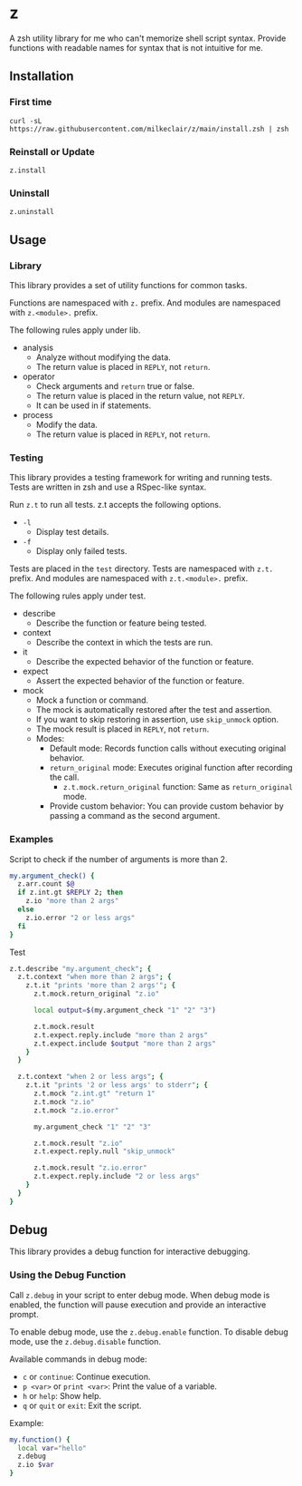 # z

A zsh utility library for me who can't memorize shell script syntax.
Provide functions with readable names for syntax that is not intuitive for me.

## Installation

### First time
`curl -sL https://raw.githubusercontent.com/milkeclair/z/main/install.zsh | zsh`

### Reinstall or Update
`z.install`

### Uninstall
`z.uninstall`

## Usage

### Library

This library provides a set of utility functions for common tasks.

Functions are namespaced with `z.` prefix.
And modules are namespaced with `z.<module>.` prefix.

The following rules apply under lib.

- analysis
  - Analyze without modifying the data.
  - The return value is placed in `REPLY`, not `return`.
- operator
  - Check arguments and `return` true or false.
  - The return value is placed in the return value, not `REPLY`.
  - It can be used in if statements.
- process
  - Modify the data.
  - The return value is placed in `REPLY`, not `return`.

### Testing

This library provides a testing framework for writing and running tests.
Tests are written in zsh and use a RSpec-like syntax.

Run `z.t` to run all tests.
z.t accepts the following options.

- `-l`
  - Display test details.
- `-f`
  - Display only failed tests.

Tests are placed in the `test` directory.
Tests are namespaced with `z.t.` prefix.
And modules are namespaced with `z.t.<module>.` prefix.

The following rules apply under test.

- describe
  - Describe the function or feature being tested.
- context
  - Describe the context in which the tests are run.
- it
  - Describe the expected behavior of the function or feature.
- expect
  - Assert the expected behavior of the function or feature.
- mock
  - Mock a function or command.
  - The mock is automatically restored after the test and assertion.
  - If you want to skip restoring in assertion, use `skip_unmock` option.
  - The mock result is placed in `REPLY`, not `return`.
  - Modes:
    - Default mode: Records function calls without executing original behavior.
    - `return_original` mode: Executes original function after recording the call.
      - `z.t.mock.return_original` function: Same as `return_original` mode.
    - Provide custom behavior: You can provide custom behavior by passing a command as the second argument.

### Examples

Script to check if the number of arguments is more than 2.

```zsh
my.argument_check() {
  z.arr.count $@
  if z.int.gt $REPLY 2; then
    z.io "more than 2 args"
  else
    z.io.error "2 or less args"
  fi
}
```

Test
```zsh
z.t.describe "my.argument_check"; {
  z.t.context "when more than 2 args"; {
    z.t.it "prints 'more than 2 args'"; {
      z.t.mock.return_original "z.io"

      local output=$(my.argument_check "1" "2" "3")

      z.t.mock.result
      z.t.expect.reply.include "more than 2 args"
      z.t.expect.include $output "more than 2 args"
    }
  }

  z.t.context "when 2 or less args"; {
    z.t.it "prints '2 or less args' to stderr"; {
      z.t.mock "z.int.gt" "return 1"
      z.t.mock "z.io"
      z.t.mock "z.io.error"

      my.argument_check "1" "2" "3"

      z.t.mock.result "z.io"
      z.t.expect.reply.null "skip_unmock"

      z.t.mock.result "z.io.error"
      z.t.expect.reply.include "2 or less args"
    }
  }
}
```

## Debug

This library provides a debug function for interactive debugging.

### Using the Debug Function

Call `z.debug` in your script to enter debug mode. When debug mode is enabled, the function will pause execution and provide an interactive prompt.

To enable debug mode, use the `z.debug.enable` function.
To disable debug mode, use the `z.debug.disable` function.

Available commands in debug mode:

- `c` or `continue`: Continue execution.
- `p <var>` or `print <var>`: Print the value of a variable.
- `h` or `help`: Show help.
- `q` or `quit` or `exit`: Exit the script.

Example:

```zsh
my.function() {
  local var="hello"
  z.debug
  z.io $var
}
```
